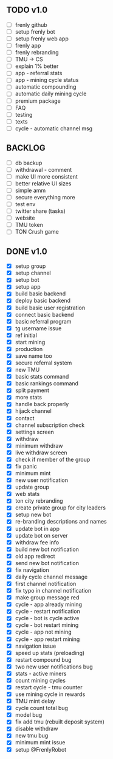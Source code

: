 ## TODO v1.0

- [ ] frenly github
- [ ] setup frenly bot
- [ ] setup frenly web app
- [ ] frenly app
- [ ] frenly rebranding
- [ ] TMU -> CS
- [ ] explain 1% better
- [ ] app - referral stats
- [ ] app - mining cycle status
- [ ] automatic compounding
- [ ] automatic daily mining cycle
- [ ] premium package
- [ ] FAQ
- [ ] testing
- [ ] texts
- [ ] cycle - automatic channel msg

## BACKLOG

- [ ] db backup
- [ ] withdrawal - comment
- [ ] make UI more consistent
- [ ] better relative UI sizes
- [ ] simple amm
- [ ] secure everything more
- [ ] test env
- [ ] twitter share (tasks)
- [ ] website
- [ ] TMU token
- [ ] TON Crush game

## DONE v1.0

- [x] setup group
- [x] setup channel
- [x] setup bot
- [x] setup app
- [x] build basic backend
- [x] deploy basic backend
- [x] build basic user registration
- [x] connect basic backend
- [x] basic referral program
- [x] tg username issue
- [x] ref initial
- [x] start mining
- [x] production
- [x] save name too
- [x] secure referral system
- [x] new TMU
- [x] basic stats command
- [x] basic rankings command
- [x] split payment
- [x] more stats
- [x] handle back properly
- [x] hijack channel
- [x] contact
- [x] channel subscription check
- [x] settings screen
- [x] withdraw
- [x] minimum withdraw
- [x] live withdraw screen
- [x] check if member of the group
- [x] fix panic
- [x] minimum mint
- [x] new user notification
- [x] update group
- [x] web stats
- [x] ton city rebranding
- [x] create private group for city leaders
- [x] setup new bot
- [x] re-branding descriptions and names
- [x] update bot in app
- [x] update bot on server
- [x] withdraw fee info
- [x] build new bot notification
- [x] old app redirect
- [x] send new bot notification
- [x] fix navigation
- [x] daily cycle channel message
- [x] first channel notification
- [x] fix typo in channel notification
- [x] make group message red
- [x] cycle - app already mining
- [x] cycle - restart notification
- [x] cycle - bot is cycle active
- [x] cycle - bot restart mining
- [x] cycle - app not mining
- [x] cycle - app restart mining
- [x] navigation issue
- [x] speed up stats (preloading)
- [x] restart compound bug
- [x] two new user notifications bug
- [x] stats - active miners
- [x] count mining cycles
- [x] restart cycle - tmu counter
- [x] use mining cycle in rewards
- [x] TMU mint delay
- [x] cycle count total bug
- [x] model bug
- [x] fix add tmu (rebuilt deposit system)
- [x] disable withdraw
- [x] new tmu bug
- [x] minimum mint issue
- [x] setup @FrenlyRobot
